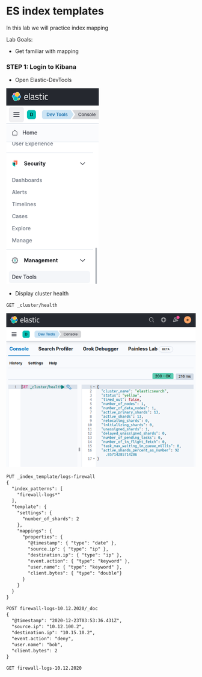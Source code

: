 # ES index templates

In this lab we will practice index mapping


Lab Goals:

* Get familiar with mapping

### STEP 1: Login to Kibana

* Open Elastic-DevTools

![](../images/05.png)

* Display cluster health

```shell
GET _cluster/health
```
![](../images/07.png)

```text
PUT _index_template/logs-firewall
{
  "index_patterns": [
    "firewall-logs*"
  ],
  "template": {
    "settings": {
      "number_of_shards": 2
    },
    "mappings": {
      "properties": {
        "@timestamp": { "type": "date" },
        "source.ip": { "type": "ip" },
        "destination.ip": { "type": "ip" },
        "event.action": { "type": "keyword" },
        "user.name": { "type": "keyword" },
        "client.bytes": { "type": "double"}
      }
    }
  }
}
```
```text
POST firewall-logs-10.12.2020/_doc
{
  "@timestamp": "2020-12-23T03:53:36.431Z",
  "source.ip": "10.12.100.2",
  "destination.ip": "10.15.10.2",
  "event.action": "deny",
  "user.name": "bob",
  "client.bytes": 2
}
```


```text
GET firewall-logs-10.12.2020
```

